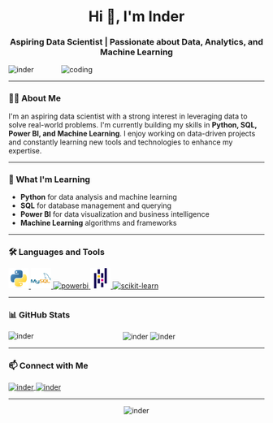 <h1 align="center">Hi 👋, I'm Inder</h1>
<h3 align="center">Aspiring Data Scientist | Passionate about Data, Analytics, and Machine Learning</h3>

<img align="right" alt="coding" width="400" src="https://i.pinimg.com/originals/7e/b2/49/7eb249f2fd2e58e9ad6dd60ef892971b.gif">

<p align="left"> 
  <img src="https://komarev.com/ghpvc/?username=inder&label=Profile%20views&color=0e75b6&style=flat" alt="inder" /> 
</p>

---

### 👨‍💻 About Me
I'm an aspiring data scientist with a strong interest in leveraging data to solve real-world problems. I'm currently building my skills in **Python, SQL, Power BI, and Machine Learning**. I enjoy working on data-driven projects and constantly learning new tools and technologies to enhance my expertise.

---

### 🌱 What I'm Learning
- **Python** for data analysis and machine learning
- **SQL** for database management and querying
- **Power BI** for data visualization and business intelligence
- **Machine Learning** algorithms and frameworks

---

### 🛠️ Languages and Tools
<p align="left">
  <a href="https://www.python.org" target="_blank" rel="noreferrer"> 
    <img src="https://raw.githubusercontent.com/devicons/devicon/master/icons/python/python-original.svg" alt="python" width="40" height="40"/> 
  </a>
  <a href="https://www.mysql.com/" target="_blank" rel="noreferrer"> 
    <img src="https://raw.githubusercontent.com/devicons/devicon/master/icons/mysql/mysql-original-wordmark.svg" alt="mysql" width="40" height="40"/> 
  </a>
  <a href="https://powerbi.microsoft.com/" target="_blank" rel="noreferrer"> 
    <img src="https://upload.wikimedia.org/wikipedia/commons/c/cf/New_Power_BI_Logo.svg" alt="powerbi" width="40" height="40"/> 
  </a>
  <a href="https://pandas.pydata.org/" target="_blank" rel="noreferrer"> 
    <img src="https://raw.githubusercontent.com/devicons/devicon/master/icons/pandas/pandas-original.svg" alt="pandas" width="40" height="40"/> 
  </a>
  <a href="https://scikit-learn.org/" target="_blank" rel="noreferrer"> 
    <img src="https://upload.wikimedia.org/wikipedia/commons/0/05/Scikit_learn_logo_small.svg" alt="scikit-learn" width="40" height="40"/> 
  </a>
</p>

---

### 📊 GitHub Stats
<p align="center">
  <img align="left" src="https://github-readme-stats.vercel.app/api/top-langs?username=inder&show_icons=true&locale=en&layout=compact" alt="inder" />
  <img align="center" src="https://github-readme-stats.vercel.app/api?username=inder&show_icons=true&locale=en" alt="inder" />
  <img align="center" src="https://github-readme-streak-stats.herokuapp.com/?user=inder&" alt="inder" />
</p>

---

### 📫 Connect with Me
<p align="left">
  <a href="https://linkedin.com/in/inder" target="blank">
    <img align="center" src="https://raw.githubusercontent.com/rahuldkjain/github-profile-readme-generator/master/src/images/icons/Social/linked-in-alt.svg" alt="inder" height="30" width="40" />
  </a>
  <a href="https://github.com/inder" target="blank">
    <img align="center" src="https://raw.githubusercontent.com/rahuldkjain/github-profile-readme-generator/master/src/images/icons/Social/github.svg" alt="inder" height="30" width="40" />
  </a>
</p>

---

<p align="center"> 
  <img src="https://github-profile-trophy.vercel.app/?username=inder&theme=onedark" alt="inder" />
</p>
